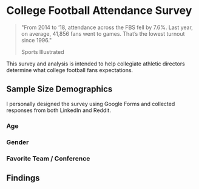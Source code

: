 # College Football Attendance Survey

> "From 2014 to ’18, attendance across the FBS fell by 7.6%. Last year, on average, 41,856 fans went to games. That’s the 
> lowest turnout since 1996."
>
> Sports Illustrated

This survey and analysis is intended to help collegiate athletic directors determine what college football fans expectations.

## Sample Size Demographics
I personally designed the survey using Google Forms and collected responses from both LinkedIn and Reddit.

### Age

### Gender

### Favorite Team / Conference




## Findings
